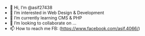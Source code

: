 - 👋 Hi, I’m @asif27438
- 👀 I’m interested in Web Design & Development
- 🌱 I’m currently learning CMS & PHP
- 💞️ I’m looking to collaborate on ...
- 📫 How to reach me FB: (https://www.facebook.com/asif.4066/)

<!---
asif27438/asif27438 is a ✨ special ✨ repository because its `README.md` (this file) appears on your GitHub profile.
You can click the Preview link to take a look at your changes.
--->
